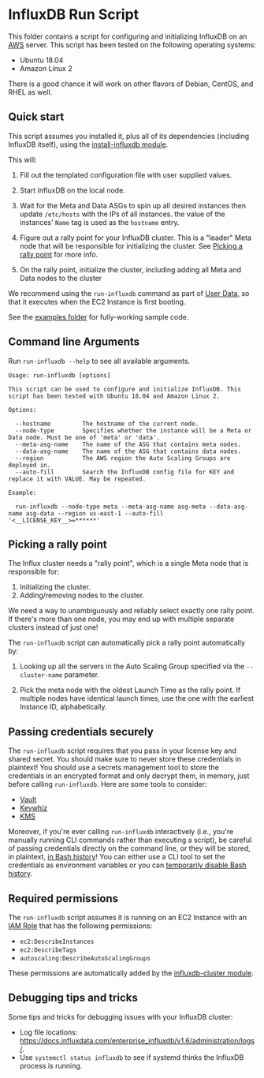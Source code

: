 # InfluxDB Run Script

This folder contains a script for configuring and initializing InfluxDB on an [AWS](https://aws.amazon.com/) server. 
This script has been tested on the following operating systems:

* Ubuntu 18.04
* Amazon Linux 2

There is a good chance it will work on other flavors of Debian, CentOS, and RHEL as well.

## Quick start

This script assumes you installed it, plus all of its dependencies (including InfluxDB itself), using the 
[install-influxdb module](https://github.com/gruntwork-io/terraform-aws-influx/tree/master/modules/install-influxdb). 

This will:

1. Fill out the templated configuration file with user supplied values.

1. Start InfluxDB on the local node.

1. Wait for the Meta and Data ASGs to spin up all desired instances then update `/etc/hosts` with the IPs of all instances.
   the value of the instances' `Name` tag is used as the `hostname` entry.

1. Figure out a rally point for your InfluxDB cluster. This is a "leader" Meta node that will be responsible for 
   initializing the cluster. See [Picking a rally point](#picking-a-rally-point) for more info.

1. On the rally point, initialize the cluster, including adding all Meta and Data nodes to the cluster

We recommend using the `run-influxdb` command as part of [User 
Data](http://docs.aws.amazon.com/AWSEC2/latest/UserGuide/user-data.html#user-data-shell-scripts), so that it executes
when the EC2 Instance is first booting.

See the [examples folder](https://github.com/gruntwork-io/terraform-aws-influx/tree/master/examples) for 
fully-working sample code.

## Command line Arguments

Run `run-influxdb --help` to see all available arguments.

```
Usage: run-influxdb [options]

This script can be used to configure and initialize InfluxDB. This script has been tested with Ubuntu 18.04 and Amazon Linux 2.

Options:

  --hostname         The hostname of the current node.
  --node-type        Specifies whether the instance will be a Meta or Data node. Must be one of 'meta' or 'data'.
  --meta-asg-name    The name of the ASG that contains meta nodes.
  --data-asg-name    The name of the ASG that contains data nodes.
  --region           The AWS region the Auto Scaling Groups are deployed in.
  --auto-fill        Search the InfluxDB config file for KEY and replace it with VALUE. May be repeated.

Example:

  run-influxdb --node-type meta --meta-asg-name asg-meta --data-asg-name asg-data --region us-east-1 --auto-fill '<__LICENSE_KEY__>=******'
```

## Picking a rally point

The Influx cluster needs a "rally point", which is a single Meta node that is responsible for:

1. Initializing the cluster.
1. Adding/removing nodes to the cluster.

We need a way to unambiguously and reliably select exactly one rally point. If there's more than one node, you may end
up with multiple separate clusters instead of just one!

The `run-influxdb` script can automatically pick a rally point automatically by:

1. Looking up all the servers in the Auto Scaling Group specified via the `--cluster-name` parameter.

1. Pick the meta node with the oldest Launch Time as the rally point. If multiple nodes have identical launch times, use the
   one with the earliest Instance ID, alphabetically.

## Passing credentials securely

The `run-influxdb` script requires that you pass in your license key and shared secret. You should make sure to never 
store these credentials in plaintext! You should use a secrets management tool to store the credentials in an encrypted
format and only decrypt them, in memory, just before calling `run-influxdb`. Here are some tools to consider:

* [Vault](https://www.vaultproject.io/)
* [Keywhiz](https://square.github.io/keywhiz/)
* [KMS](https://aws.amazon.com/kms/)

Moreover, if you're ever calling `run-influxdb` interactively (i.e., you're manually running CLI commands
rather than executing a script), be careful of passing credentials directly on the command line, or they will be 
stored, in plaintext, [in Bash 
history](https://www.digitalocean.com/community/tutorials/how-to-use-bash-history-commands-and-expansions-on-a-linux-vps)!
You can either use a CLI tool to set the credentials as environment variables or you can [temporarily disable Bash
history](https://linuxconfig.org/how-to-disable-bash-shell-commands-history-on-linux). 

## Required permissions

The `run-influxdb` script assumes it is running on an EC2 Instance with an [IAM 
Role](http://docs.aws.amazon.com/IAM/latest/UserGuide/id_roles.html) that has the following permissions:

* `ec2:DescribeInstances`
* `ec2:DescribeTags`
* `autoscaling:DescribeAutoScalingGroups`

These permissions are automatically added by the [influxdb-cluster 
module](https://github.com/gruntwork-io/terraform-aws-influx/tree/master/modules/influxdb-cluster).

## Debugging tips and tricks

Some tips and tricks for debugging issues with your InfluxDB cluster:

* Log file locations: https://docs.influxdata.com/enterprise_influxdb/v1.6/administration/logs/.
* Use `systemctl status influxdb` to see if systemd thinks the InfluxDB process is running.

